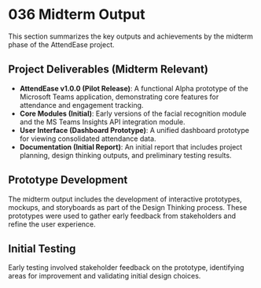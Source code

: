 # 036 Midterm Output

This section summarizes the key outputs and achievements by the midterm phase of the AttendEase project.

## Project Deliverables (Midterm Relevant)

*   **AttendEase v1.0.0 (Pilot Release)**: A functional Alpha prototype of the Microsoft Teams application, demonstrating core features for attendance and engagement tracking.
*   **Core Modules (Initial)**: Early versions of the facial recognition module and the MS Teams Insights API integration module.
*   **User Interface (Dashboard Prototype)**: A unified dashboard prototype for viewing consolidated attendance data.
*   **Documentation (Initial Report)**: An initial report that includes project planning, design thinking outputs, and preliminary testing results.

## Prototype Development

The midterm output includes the development of interactive prototypes, mockups, and storyboards as part of the Design Thinking process. These prototypes were used to gather early feedback from stakeholders and refine the user experience.

## Initial Testing

Early testing involved stakeholder feedback on the prototype, identifying areas for improvement and validating initial design choices.
